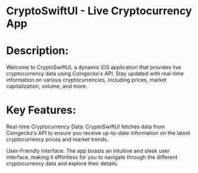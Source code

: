 # CryptoSwiftUI - Live Cryptocurrency App

# Description:
Welcome to CryptoSwiftUI, a dynamic iOS application that provides live cryptocurrency data using Coingecko's API.
Stay updated with real-time information on various cryptocurrencies, including prices, market capitalization, volume, and more.

# Key Features:
Real-time Cryptocurrency Data: CryptoSwiftUI fetches data from Coingecko's API to ensure you receive up-to-date information on the latest cryptocurrency prices and market trends.

User-Friendly Interface: The app boasts an intuitive and sleek user interface, 
making it effortless for you to navigate through the different cryptocurrency data and explore their details.
